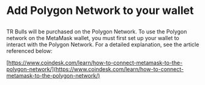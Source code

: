 # Add Polygon Network to your wallet

##

TR Bulls will be purchased on the Polygon Network. To use the Polygon network on the MetaMask wallet, you must first set up your wallet to interact with the Polygon Network. For a detailed explanation, see the article referenced below:

[https://www.coindesk.com/learn/how-to-connect-metamask-to-the-polygon-network/](https://www.coindesk.com/learn/how-to-connect-metamask-to-the-polygon-network/)
